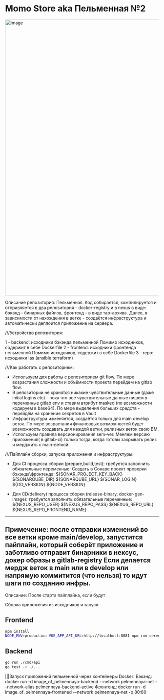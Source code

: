 # Momo Store aka Пельменная №2

<img width="900" alt="image" src="https://user-images.githubusercontent.com/9394918/167876466-2c530828-d658-4efe-9064-825626cc6db5.png">

Описание репозитория:
Пельменная. Код собирается, компилируется и отправляется в два репозитория - docker-registry и в nexus в виде: бэкэнд - бинарных файлов, фронтенд - в виде тар-архива. Далее, в зависимости от нахождения в ветке - создаётся инфраструктура и автоматически деплоится приложение на сервера. 

///Устройство репозитория:

1 - backend: исходники бэкэнда пельменной
Помимо исходников, содержит в себе Dockerfile
2 - frontend: исходники фронтенда пельменной
Помимо исходников, содержит в себе Dockerfile
3 - repo: исходники ias (ansible terraform)



///Как работать с репозиторием:
- Используем для работы с репозиторием git flow. По мере возрастания сложности и объёмности проекта перейдем на gitlab flow.    
- В репозитории не хранятся никакие чувствительные данные (даже initial logins etc) - пока что все чувствительные данные пишем в переменные gitlab env и ставим атрибут masked (по возможности кодируем в base64). По мере выделения больших средств - перейдём на хранение секретов в Vault
- Инфраструктура изменяется, создаётся только для main develop веток. По мере возрастания финансовых возможностей будет возможность создавать для каждой ветки, релизных веток свою ВМ.
- Используем правила версионирования sem-ver. Меняем версию приложения( в gitlab-ci) только тогда, когда готовы закрывать релиз и мерджить с main-веткой



///Пайплайн сборки, запуска приложения и инфраструктуры:
- Для CI процесса сборки (prepare,build,test): требуется заполнить обязательные переменные:
Создать в Сонаре проект проверки бэкэнда\фронтенда:
    ${SONAR_PROJECT_KEY_BACK}
    ${SONARQUBE_DIR} 
    ${SONARQUBE_URL} 
    ${SONAR_LOGIN}
    ${GO_VERSION}
    ${NODE_VERSION}
 

- Для CD(delivery) процесса сборки (release-binary, docker-gen-image): требуется заполнить обязательные переменные:
    ${NEXUS_REPO_USER}
    ${NEXUS_REPO_PASS}
    ${NEXUS_REPO_URL}
    ${NEXUS_REPO_FRONTEND_NAME}
----
Примечение: после отправки изменений во все ветки кроме main/develop, запустится пайплайн, который соберёт приложение и заботливо отправит бинарники в нексус, докер образы в gitlab-registry
Если делается мердж веток в main или в develop или напрямую коммитится (что нельзя) то идут шаги по созданию инфры. 
----

Описание: После старта пайплайна, если будут 


Сборка приложения из исходников и запуск:


## Frontend

```bash
npm install
NODE_ENV=production VUE_APP_API_URL=http://localhost:8081 npm run serve
```

## Backend

```bash
go run ./cmd/api
go test -v ./... 
```

|||Запуск приложений пельменной через контейнеры Docker:
Бэкэнд:
docker run -d image_of_pelmennaya-backend --network pelmennaya-net --network-alias pelmennaya-backend-active
Фронтенд:
docker run -d image_of_pelmennaya-frontened --network pelmennaya-net -p 80:80